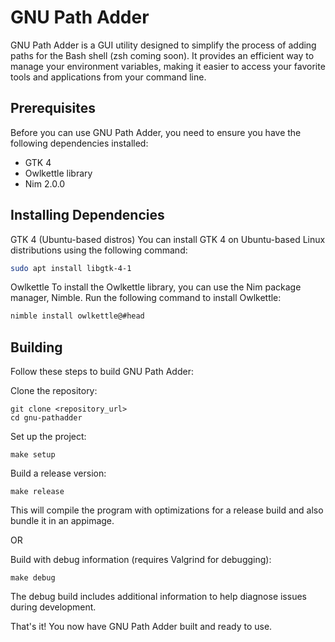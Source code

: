 # GNU Path Adder

GNU Path Adder is a GUI utility designed to simplify the process of adding paths for the Bash shell (zsh coming soon). It provides an efficient way to manage your environment variables, making it easier to access your favorite tools and applications from your command line.

## Prerequisites
Before you can use GNU Path Adder, you need to ensure you have the following dependencies installed:
- GTK 4
- Owlkettle library
- Nim 2.0.0
## Installing Dependencies
GTK 4 (Ubuntu-based distros)
You can install GTK 4 on Ubuntu-based Linux distributions using the following command:
```bash
sudo apt install libgtk-4-1
```
Owlkettle
To install the Owlkettle library, you can use the Nim package manager, Nimble. Run the following command to install Owlkettle:
```bash
nimble install owlkettle@#head
```

## Building
Follow these steps to build GNU Path Adder:

Clone the repository:
```
git clone <repository_url>
cd gnu-pathadder
```
Set up the project:
```
make setup
```
Build a release version:
```
make release
```
This will compile the program with optimizations for a release build and also bundle it in an appimage.

OR

Build with debug information (requires Valgrind for debugging):
```
make debug
```
The debug build includes additional information to help diagnose issues during development.

That's it! You now have GNU Path Adder built and ready to use.
